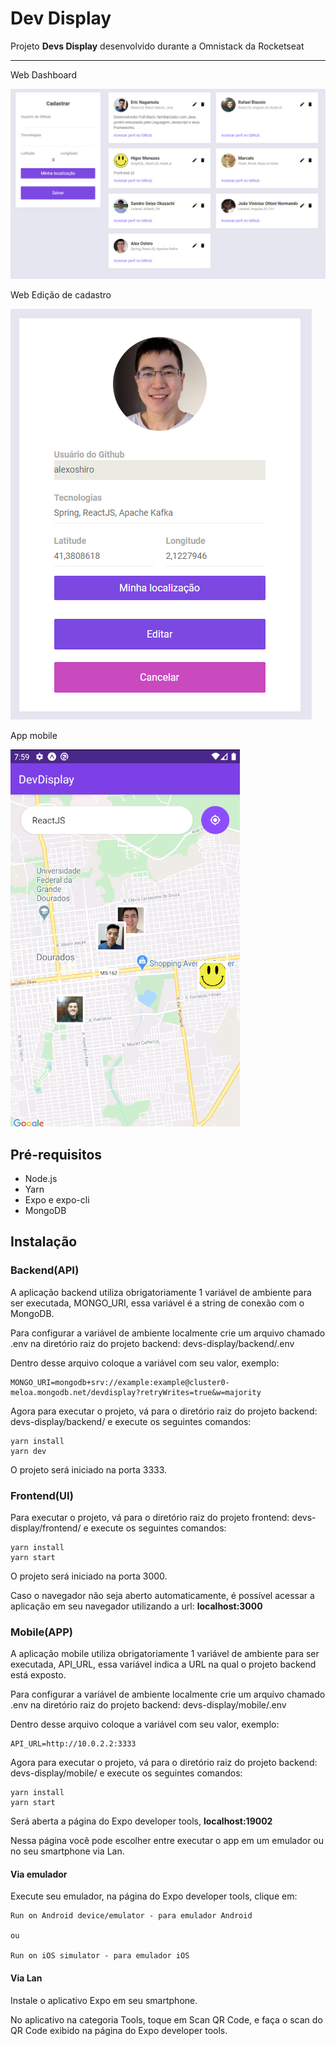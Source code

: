 # Dev Display

Projeto **Devs Display** desenvolvido durante a Omnistack da Rocketseat

------

Web Dashboard

![dashboard](.github\assets\dashboard.png)

Web Edição de cadastro

![edit-page](.github\assets\edit-page.png)

App mobile

![app](.github\assets\app.png)

## Pré-requisitos

- Node.js
- Yarn
- Expo e expo-cli
- MongoDB



## Instalação

### Backend(API)

A aplicação backend utiliza obrigatoriamente 1 variável de ambiente para ser executada, MONGO_URI, essa variável é a string de conexão com o MongoDB.

Para configurar a variável de ambiente localmente crie um arquivo chamado .env na diretório raiz do projeto backend: devs-display/backend/.env

Dentro desse arquivo coloque a variável com seu valor, exemplo:

```
MONGO_URI=mongodb+srv://example:example@cluster0-meloa.mongodb.net/devdisplay?retryWrites=true&w=majority
```



Agora para executar o projeto, vá para o diretório raiz do projeto backend: devs-display/backend/ e execute os seguintes comandos:

```
yarn install
yarn dev
```

O projeto será iniciado na porta 3333.

### Frontend(UI)

Para executar o projeto, vá para o diretório raiz do projeto frontend: devs-display/frontend/ e execute os seguintes comandos:

```
yarn install
yarn start
```

O projeto será iniciado na porta 3000.

Caso o navegador não seja aberto automaticamente, é possível acessar a aplicação em seu navegador utilizando a url: **localhost:3000**



### Mobile(APP)

A aplicação mobile utiliza obrigatoriamente 1 variável de ambiente para ser executada, API_URL, essa variável indica a URL na qual o projeto backend está exposto.

Para configurar a variável de ambiente localmente crie um arquivo chamado .env na diretório raiz do projeto backend: devs-display/mobile/.env

Dentro desse arquivo coloque a variável com seu valor, exemplo:

```
API_URL=http://10.0.2.2:3333
```



Agora para executar o projeto, vá para o diretório raiz do projeto backend: devs-display/mobile/ e execute os seguintes comandos:

```
yarn install
yarn start
```

Será aberta a página do Expo developer tools, **localhost:19002**

Nessa página você pode escolher entre executar o app em um emulador ou no seu smartphone via Lan.

#### Via emulador

Execute seu emulador, na página do Expo developer tools, clique em:

```
Run on Android device/emulator - para emulador Android

ou

Run on iOS simulator - para emulador iOS
```



#### Via Lan

Instale o aplicativo Expo em seu smartphone.

No aplicativo na categoria Tools, toque em Scan QR Code, e faça o scan do QR Code exibido na página do Expo developer tools.
